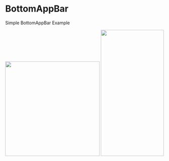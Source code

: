 # BottomAppBar
Simple BottomAppBar Example

<img src="https://github.com/ervinod/BottomAppBar/blob/master/Screenshot.png" width="300">

<img src="https://github.com/ervinod/BottomAppBar/blob/master/Screenshot.png" data-canonical-src="https://github.com/ervinod/BottomAppBar/blob/master/Screenshot.png" width="200" height="400" />
